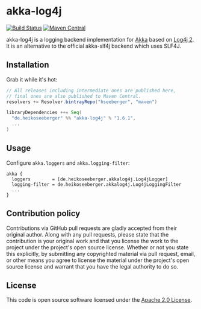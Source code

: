 # akka-log4j #

[![Build Status](https://travis-ci.org/hseeberger/akka-log4j.svg?branch=master)](https://travis-ci.org/hseeberger/akka-log4j)
[![Maven Central](https://img.shields.io/maven-central/v/de.heikoseeberger/akka-log4j_2.12.svg)](https://maven-badges.herokuapp.com/maven-central/de.heikoseeberger/akka-log4j_2.12)

akka-log4j is a logging backend implementation for [Akka](http://akka.io) based on [Log4j 2](http://logging.apache.org/log4j/2.x).
It is an alternative to the official akka-slf4j backend which uses SLF4J.

## Installation

Grab it while it's hot:

``` scala
// All releases including intermediate ones are published here,
// final ones are also published to Maven Central.
resolvers += Resolver.bintrayRepo("hseeberger", "maven")

libraryDependencies ++= Seq(
  "de.heikoseeberger" %% "akka-log4j" % "1.6.1",
  ...
)
```

## Usage

Configure `akka.loggers` and `akka.logging-filter`:

```
akka {
  loggers        = [de.heikoseeberger.akkalog4j.Log4jLogger]
  logging-filter = de.heikoseeberger.akkalog4j.Log4jLoggingFilter
  ...
}
```

## Contribution policy ##

Contributions via GitHub pull requests are gladly accepted from their original author. Along with any pull requests, please state that the contribution is your original work and that you license the work to the project under the project's open source license. Whether or not you state this explicitly, by submitting any copyrighted material via pull request, email, or other means you agree to license the material under the project's open source license and warrant that you have the legal authority to do so.

## License ##

This code is open source software licensed under the [Apache 2.0 License](http://www.apache.org/licenses/LICENSE-2.0.html).

